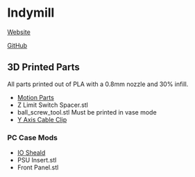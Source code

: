 # Indymill
[Website](https://indystry.cc/indymill/)

[GitHub](https://github.com/NikodemBartnik/IndyMill)

## 3D Printed Parts
All parts printed out of PLA with a 0.8mm nozzle and 30% infill.
- [Motion Parts](https://indystry.cc/wp-content/uploads/2021/08/IndyMill-STL.zip)
- Z Limit Switch Spacer.stl
- ball_screw_tool.stl Must be printed in vase mode
- [Y Axis Cable Clip](https://www.printables.com/model/211782-2040-wire-and-cable-retention-l-clip)

### PC Case Mods
- [IO Sheald](https://www.thingiverse.com/thing:4947437)
- PSU Insert.stl
- Front Panel.stl
